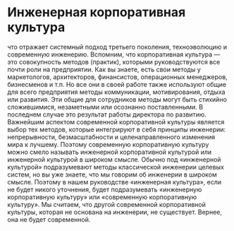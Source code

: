 # Инженерная корпоративная культура

 что отражает системный подход третьего поколения, техноэволюцию и современную инженерию. 
Вспомним, что корпоративная культура — это совокупность методов (практик), которыми руководствуются все почти роли на предприятии. Как вы знаете, есть свои методы у маркетологов, архитекторов, финансистов, операционных менеджеров, бизнесменов и т.п. Но все они в своей работе также используют общие для всего предприятия методы коммуникации, мотивирования, отдыха или развития. Эти общие для сотрудников методы могут быть стихийно сложившимися, незаметными или осознанно поставленными. В последнем случае это результат работы директора по развитию. 
Важнейшим аспектом современной корпоративной культуры является выбор тех методов, которые интегрируют в себя принципы инженерии: непрерывности, безмасштабности и целенаправленного изменения мира к лучшему. Поэтому современную корпоративную культуру можно смело называть инженерной корпоративной культурой или инженерной культурой в широком смысле. Обычно под «инженерной культурой» подразумевают методы классической инженерии целевых систем, но вы уже знаете, что мы говорим об инженерии в широком смысле. Поэтому в нашем руководстве «инженерная культура», если не будет никого уточнения, будет подразумевать «инженерную корпоративную культуру» или «современную корпоративную культуру». Мы считаем, что другой современной корпоративной культуры, которая не основана на инженерии, не существует. Вернее, она не будет современной.
